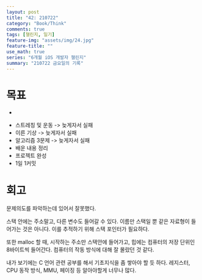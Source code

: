 ```yaml
---
layout: post
title: "42: 210722"
category: "Book/Think"
comments: true
tags: [챌린지, 일기]
feature-img: "assets/img/24.jpg"
feature-title: ""
use_math: true
series: "6개월 iOS 개발자 챌린지"
summary: "210722 금요일의 기록"
---
```





# 목표

* ~~~약먹기~~~
* 스트레칭 및 운동 -> 늦게자서 실패
* 이른 기상 -> 늦게자서 실패
* 알고리즘 3문제 -> 늦게자서 실패
* 배운 내용 정리
* 프로젝트 완성
* 1일 1커밋


# 회고

문제의도를 파악하는데 있어서 잘못했다.

스택 안에는 주소말고, 다른 변수도 들어갈 수 있다. 이름만 스택일 뿐 같은 자료형이 들어가는 것은 아니다. 이를 추적하기 위해 스택 포인터가 필요하다.

또한 malloc 할 때, 시작하는 주소만 스택안에 들어가고, 힙에는 컴퓨터의 저장 단위인 8바이트씩 들어간다. 컴퓨터의 작동 방식에 대해 잘 몰랐던 것 같다.

내가 보기에는 C 언어 관련 공부를 해서 기초지식을 좀 쌓아야 할 듯 하다. 레지스터, CPU 동작 방식, MMU, 페이징 등 알아야할게 너무나 많다.